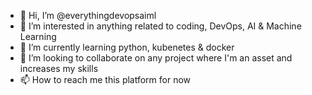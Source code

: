 - 👋 Hi, I’m @everythingdevopsaiml
- 👀 I’m interested in anything related to coding, DevOps, AI & Machine Learning
- 🌱 I’m currently learning python, kubenetes & docker
- 💞️ I’m looking to collaborate on any project where I'm an asset and increases my skills
- 📫 How to reach me this platform for now

<!---
everythingdevopsaiml/everythingdevopsaiml is a ✨ special ✨ repository because its `README.md` (this file) appears on your GitHub profile.
You can click the Preview link to take a look at your changes.
--->
